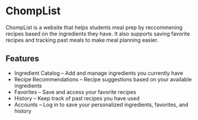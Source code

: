 # ChompList

ChompList is a website that helps students meal prep by reccommening recipes based on the ingredients they have. It also supports saving favorite recipes and tracking past meals to make meal planning easier.

## Features

- Ingredient Catalog – Add and manage ingredients you currently have  
- Recipe Recommendations – Recipe suggestions based on your available ingredients  
- Favorites – Save and access your favorite recipes
- History – Keep track of past recipes you have used  
- Accounts – Log in to save your personalized ingredients, favorites, and history  
